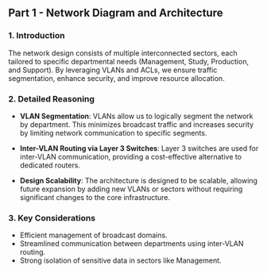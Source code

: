 ## Part 1 - Network Diagram and Architecture

### 1. Introduction
The network design consists of multiple interconnected sectors, each tailored to specific departmental needs (Management, Study, Production, and Support). By leveraging VLANs and ACLs, we ensure traffic segmentation, enhance security, and improve resource allocation.

### 2. Detailed Reasoning

- **VLAN Segmentation**: VLANs allow us to logically segment the network by department. This minimizes broadcast traffic and increases security by limiting network communication to specific segments.
  
- **Inter-VLAN Routing via Layer 3 Switches**: Layer 3 switches are used for inter-VLAN communication, providing a cost-effective alternative to dedicated routers.

- **Design Scalability**: The architecture is designed to be scalable, allowing future expansion by adding new VLANs or sectors without requiring significant changes to the core infrastructure.

### 3. Key Considerations
- Efficient management of broadcast domains.
- Streamlined communication between departments using inter-VLAN routing.
- Strong isolation of sensitive data in sectors like Management.
